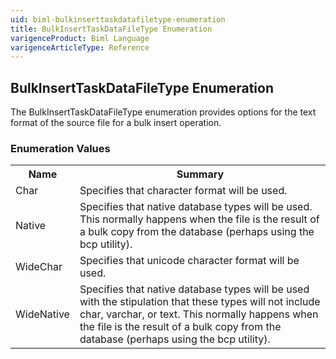 ```yaml
---
uid: biml-bulkinserttaskdatafiletype-enumeration
title: BulkInsertTaskDataFileType Enumeration
varigenceProduct: Biml Language
varigenceArticleType: Reference
---
```


## BulkInsertTaskDataFileType Enumeration<div class="LanguageSummary"><div class ="SummaryItem">The BulkInsertTaskDataFileType enumeration provides options for the text format of the source file for a bulk insert operation.</div></div><div class="EnumValueGroup">### Enumeration Values<table id="EnumValue" class="MemberList"><tbody><tr><th class="MemberNameColumnHeader">Name</th><th class="MemberSummaryColumnHeader">Summary</th></tr><tr class="cd0"><td class="MemberName">Char</td><td class="MemberSummary"><div class ="SummaryItem">Specifies that character format will be used.</div></td></tr><tr class="cd1"><td class="MemberName">Native</td><td class="MemberSummary"><div class ="SummaryItem">Specifies that native database types will be used.  This normally happens when the file is the result of a bulk copy from the database (perhaps using the bcp utility).</div></td></tr><tr class="cd0"><td class="MemberName">WideChar</td><td class="MemberSummary"><div class ="SummaryItem">Specifies that unicode character format will be used.</div></td></tr><tr class="cd1"><td class="MemberName">WideNative</td><td class="MemberSummary"><div class ="SummaryItem">Specifies that native database types will be used with the stipulation that these types will not include char, varchar, or text.  This normally happens when the file is the result of a bulk copy from the database (perhaps using the bcp utility).</div></td></tr></tbody></table></div>